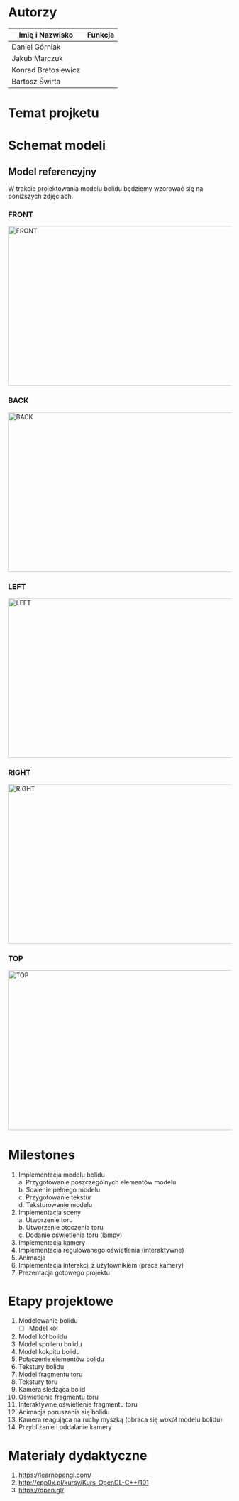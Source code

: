 # Autorzy

| Imię i Nazwisko   | Funkcja |
|-------------------|---------|
|Daniel Górniak		| |
|Jakub Marczuk 		| |
|Konrad Bratosiewicz| |
|Bartosz Świrta		| |

# Temat projketu


# Schemat modeli

## Model referencyjny
W trakcie projektowania modelu bolidu będziemy wzorować się na poniższych zdjęciach.
### FRONT  
<img src="Schematy/FRONT.png" alt="FRONT"
	title="FRONT" width="640" height="360" />
### BACK  
<img src="Schematy/BACK.png" alt="BACK"
	title="BACK" width="640" height="360" />
### LEFT
<img src="Schematy/LEFT.png" alt="LEFT"
	title="LEFT" width="640" height="360" />
### RIGHT
<img src="Schematy/RIGHT.png" alt="RIGHT"
	title="RIGHT" width="640" height="360" />
### TOP
<img src="Schematy/TOP.png" alt="TOP"
	title="TOP" width="640" height="360" />


# Milestones
1. Implementacja modelu bolidu   
	a. Przygotowanie poszczególnych elementów modelu  
	b. Scalenie pełnego modelu  
    c. Przygotowanie tekstur  
    d. Teksturowanie modelu  
2. Implementacja sceny  
	a. Utworzenie toru  
	b. Utworzenie otoczenia toru    
	c. Dodanie oświetlenia toru (lampy)  
3. Implementacja kamery
4. Implementacja regulowanego oświetlenia (interaktywne) 
5. Animacja
6. Implementacja interakcji z użytownikiem (praca kamery)
7. Prezentacja gotowego projektu 

# Etapy projektowe

 1. Modelowanie bolidu  
    - [ ] Model kół 
 1. Model kół bolidu 
 2. Model spoileru bolidu 
 3. Model kokpitu bolidu 
 4. Połączenie elementów bolidu 
 5. Tekstury bolidu
 5. Model fragmentu toru 
 6. Tekstury toru 
 7. Kamera śledząca bolid 
 8. Oświetlenie fragmentu toru 
 9. Interaktywne oświetlenie fragmentu toru 
10. Animacja poruszania się bolidu
11. Kamera reagująca na ruchy myszką (obraca się wokół modelu bolidu) 
12. Przybliżanie i oddalanie kamery 


# Materiały dydaktyczne
1. https://learnopengl.com/ 
2. http://cpp0x.pl/kursy/Kurs-OpenGL-C++/101 
3. https://open.gl/